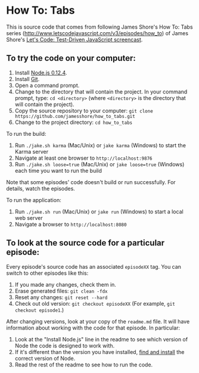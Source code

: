 How To: Tabs
============

This is source code that comes from following James Shore's How To: Tabs series (http://www.letscodejavascript.com/v3/episodes/how_to) of James Shore's [Let's Code: Test-Driven JavaScript screencast](http://www.letscodejavascript.com).

To try the code on your computer:
---------------------------------

1. Install [Node.js 0.12.4](http://nodejs.org/dist/v0.12.4/).
2. Install [Git](http://git-scm.com/downloads).
3. Open a command prompt.
4. Change to the directory that will contain the project. In your command prompt, type: `cd <directory>` (where `<directory>` is the directory that will contain the project).
5. Copy the source repository to your computer: `git clone https://github.com/jamesshore/how_to_tabs.git`
6. Change to the project directory: `cd how_to_tabs`

To run the build:

1. Run `./jake.sh karma` (Mac/Unix) or `jake karma` (Windows) to start the Karma server 
2. Navigate at least one browser to `http://localhost:9876`
3. Run `./jake.sh loose=true` (Mac/Unix) or `jake loose=true` (Windows) each time you want to run the build

Note that some episodes' code doesn't build or run successfully. For details, watch the episodes.
 
To run the application:

1. Run `./jake.sh run` (Mac/Unix) or `jake run` (Windows) to start a local web server
2. Navigate a browser to `http://localhost:8080`


To look at the source code for a particular episode:
----------------------------------------------------

Every episode's source code has an associated `episodeXX` tag. You can switch to other episodes like this:

1. If you made any changes, check them in.
2. Erase generated files: `git clean -fdx`
3. Reset any changes: `git reset --hard`
4. Check out old version: `git checkout episodeXX` (For example, `git checkout episode1`.)

After changing versions, look at your copy of the `readme.md` file. It will have information about working with the code for that episode. In particular:
  
1. Look at the "Install Node.js" line in the readme to see which version of Node the code is designed to work with.
2. If it's different than the version you have installed, [find and install](http://nodejs.org/dist) the correct version of Node.
3. Read the rest of the readme to see how to run the code.